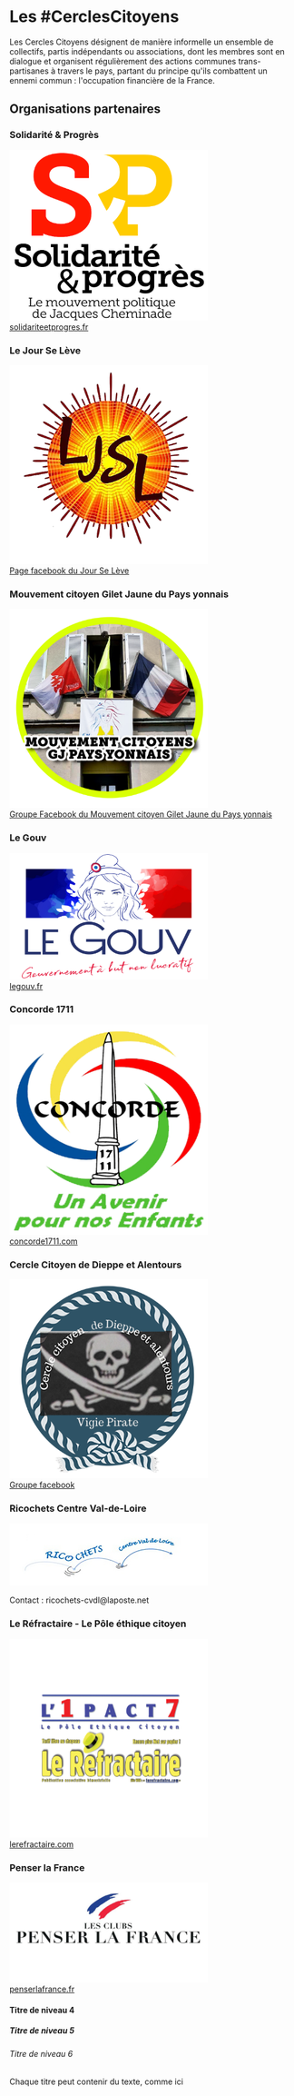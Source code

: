 <!DOCTYPE html>
<html>
<head>
<title> Les Cercles Citoyens </title>
<meta charset="UTF-8">
<link rel='stylesheet' href='style.css'/>
</head>
<body>
<h1> Les #CerclesCitoyens </h1>
<p> Les Cercles Citoyens désignent de manière informelle un ensemble de collectifs, partis indépendants ou associations, dont les membres sont en dialogue et organisent régulièrement des actions communes trans-partisanes à travers le pays, partant du principe qu'ils combattent un ennemi commun : l'occupation financière de la France. </p>
	<h2> Organisations partenaires </h2>
		<h3> Solidarité & Progrès </h3>
			<a href= https://solidariteetprogres.fr><img src= images/logosetp.jpg width="350" height="300" alt= "Logo de Solidarité et Progrès"> </a> <br>
			<a href= https://solidariteetprogres.fr> solidariteetprogres.fr </a>
		<h3> Le Jour Se Lève </h3>
			<a href= https://www.facebook.com/JourSeLeve><img src= images/logoljsl.png width="350" height="350" alt= "Logo de Le Jour Se Lève"> </a> <br>
			<a href= https://www.facebook.com/JourSeLeve> Page facebook du Jour Se Lève </a>
		<h3> Mouvement citoyen Gilet Jaune du Pays yonnais </h3>
			<a href= https://www.facebook.com/groups/2451735455089568><img src= images/logopaysyonnais.png width="350" height="350" alt= "logo Mouvement citoyen Gilet Jaune du Pays yonnais"></a> <br>
			<a href= https://www.facebook.com/groups/2451735455089568> Groupe Facebook du Mouvement citoyen Gilet Jaune du Pays yonnais </a>
		<h3> Le Gouv </h3>
			<a href= https://legouv.fr><img src= images/logolegouv.jpg width="350" height="223" alt= "logo du Gouv"></a> <br>
			<a href= https://legouv.fr>legouv.fr </a>
		<h3> Concorde 1711 </h3>
			<a href= http://concorde1711.com><img src= images/logoconcorde.png width="350" height="370" alt= "logo de Concorde 1711"></a> <br>
			<a href= http://concorde1711.com>concorde1711.com </a>
		<h3> Cercle Citoyen de Dieppe et Alentours </h3>
			<a href= https://www.facebook.com/VIGIE-Pirate-Cercle-Citoyen-de-Dieppe-et-Alentours-101070568768146><img src= images/logocerclecitoyendieppe.png width="350" height="350" alt= "logo du Cercle citoyen de Dieppe et Alentours"></a> <br>
			<a href= https://www.facebook.com/VIGIE-Pirate-Cercle-Citoyen-de-Dieppe-et-Alentours-101070568768146>Groupe facebook </a>
		<h3> Ricochets Centre Val-de-Loire </h3>
			<img src= images/logoricochets.jpg width="350" height="110" alt= "logo de Ricochets Centre Val-de-Loire"><br>
			<p>Contact : ricochets-cvdl@laposte.net </p>
		<h3> Le Réfractaire - Le Pôle éthique citoyen </h3>
			<a href= https://lerefractaire.com><img src= images/refractaire.png width="350" height="350" alt= "logo du Réfractaire et de l'1mpact7"></a> <br>
			<a href= https://lerefractaire.com>lerefractaire.com </a>
		<h3> Penser la France </h3>
			<a href= https://penserlafrance.fr><img src= images/logopenserlafrance.jpg width="350" height="176" alt= "Logo de Penser la France"> </a> <br>
			<a href= https://penserlafrance.fr> penserlafrance.fr </a>
<h4> Titre de niveau 4 </h4>
<h5> Titre de niveau 5 </h5>
<h6> Titre de niveau 6 </h6>
<p> Chaque titre peut contenir du texte, comme ici </p> 
</body> 
</html>
